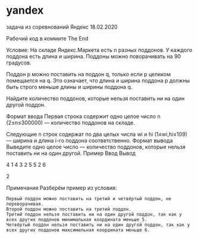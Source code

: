 # yandex
задача из соревнований Яндекс 18.02.2020

Рабочий код в коммите The End





Условие:
 На складе Яндекс.Маркета есть n разных поддонов. У каждого поддона есть длина и ширина. Поддоны можно поворачивать на 90 градусов.

Поддон p можно поставить на поддон q, только если p целиком помещается на q. Это означает, что длина и ширина поддона p должны быть строго меньше длины и ширины поддона q.

Найдите количество поддонов, которые нельзя поставить ни на один другой поддон.

Формат ввода
Первая строка содержит одно целое число n (2≤n≤300000) — количество поддонов на складе.

Следующие n строк содержат по два целых числа wi и hi (1≤wi,hi≤109) — ширина и длина i-го поддона соответственно.
Формат вывода
Выведите одно целое число — количество поддонов, которые нельзя поставить ни на один другой.
Пример
Ввод 	Вывод

4
1 4
3 2
5 5
2 6

	

2

Примечания
Разберём пример из условия:

    Первый поддон можно поставить на третий и четвёртый поддон, не переворачивая.
    Второй поддон можно поставить на третий поддон.
    Третий поддон нельзя поставить ни на один другой поддон, так как у всех других поддонов минимальная координата меньше 5.
    Четвёртый поддон нельзя поставить ни на один другой поддон, так как у всех других поддонов максимальная координата меньше 6.


